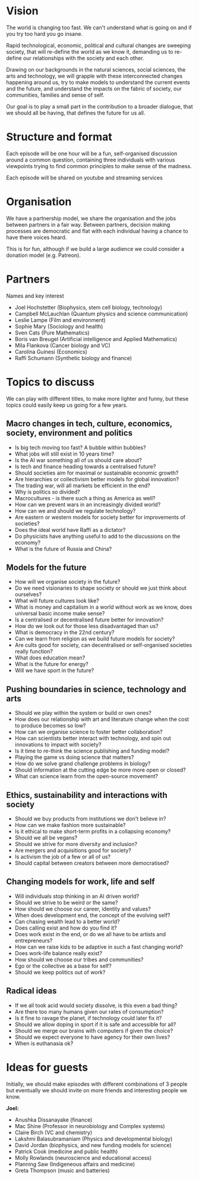 # Vision

The world is changing too fast. We can't understand what is going on and if you try too hard you go insane.

Rapid technological, economic, political and cultural changes are sweeping society, that will re-define the world as we know it, demanding us to re-define our relationships with the society and each other.

Drawing on our backgrounds in the natural sciences, social sciences, the arts and technology, we will grapple with these interconnected changes happening around us, try to make models to understand the current events and the future, and understand the impacts on the fabric of society, our communities, families and sense of self.

Our goal is to play a small part in the contribution to a broader dialogue, that we should all be having, that defines the future for us all.

# Structure and format
Each episode will be one hour will be a fun, self-organised discussion around a common question, containing three individuals with various viewpoints trying to find common principles to make sense of the madness. 

Each episode will be shared on youtube and streaming services

# Organisation
We have a partnership model, we share the organisation and the jobs between partners in a fair way. Between partners, decision making processes are democratic and flat with each individual having a chance to have there voices heard.

This is for fun, although if we build a large audience we could consider a donation model (e.g. Patreon).

# Partners
Names and key interest
- Joel Hochstetter (Biophysics, stem cell biology, technology)
- Campbell McLauchlan (Quantum physics and science communication)
- Leslie Lampe (Film and environment)
- Sophie Mary (Sociology and health)
- Sven Cats (Pure Mathematics)
- Boris van Breugel (Artificial intelligence and Applied Mathematics)
- Mila Flankova (Cancer biology and VC)
- Carolina Guinesi (Economics)
- Raffi Schumann (Synthetic biology and finance)


# Topics to discuss
We can play with different titles, to make more lighter and funny, but these topics could easily keep us going for a few years.

## Macro changes in tech, culture, economics, society, environment and politics
- Is big tech moving too fast? A bubble within bubbles?
- What jobs will still exist in 10 years time?
- Is the AI war something all of us should care about?
- Is tech and finance heading towards a centralised future?
- Should societies aim for maximal or sustainable economic growth?
- Are hierarchies or collectivism better models for global innovation?
- The trading war, will all markets be efficient in the end?
- Why is politics so divided?
- Macrocultures - is there such a thing as America as well?
- How can we prevent wars in an increasingly divided world?
- How can we and should we regulate technology?
- Are eastern or western models for society better for improvements of societies?
- Does the ideal world have Raffi as a dictator?
- Do physicists have anything useful to add to the discussions on the economy?
- What is the future of Russia and China?

## Models for the future
- How will we organise society in the future?
- Do we need visionaries to shape society or should we just think about ourselves?
- What will future cultures look like?
- What is money and capitalism in a world without work as we know, does universal basic income make sense?
- Is a centralised or decentralised future better for innovation?
- How do we look out for those less disadvantaged than us?
- What is democracy in the 22nd century?
- Can we learn from religion as we build future models for society?
- Are cults good for society, can decentralised or self-organised societies really function?
- What does education mean?
- What is the future for energy?
- Will we have sport in the future?


## Pushing boundaries in science, technology and arts
- Should we play within the system or build or own ones?
- How does our relationship with art and literature change when the cost to produce becomes so low?
- How can we organise science to foster better collaboration?
- How can scientists better interact with technology, and spin out innovations to impact with society?
- Is it time to re-think the science publishing and funding model?
- Playing the game vs doing science that matters?
- How do we solve grand challenge problems in biology?
- Should information at the cutting edge be more more open or closed?
- What can science learn from the open-source movement?

## Ethics, sustainability and interactions with society
- Should we buy products from institutions we don't believe in?
- How can we make fashion more sustainable?
- Is it ethical to make short-term profits in a collapsing economy?
- Should we all be vegans?
- Should we strive for more diversity and inclusion?
- Are mergers and acquisitions good for society?
- Is activism the job of a few or all of us?
- Should capital between creators between more democratised?

## Changing models for work, life and self
- Will individuals stop thinking in an AI driven world?
- Should we strive to be weird or the same?
- How should we choose our career, identity and values?
- When does development end, the concept of the evolving self?
- Can chasing wealth lead to a better world?
- Does calling exist and how do you find it?
- Does work exist in the end, or do we all have to be artists and entrepreneurs?
- How can we raise kids to be adaptive in such a fast changing world?
- Does work-life balance really exist?
- How should we choose our tribes and communities?
- Ego or the collective as a base for self?
- Should we keep politics out of work?

## Radical ideas
- If we all took acid would society dissolve, is this even a bad thing?
- Are there too many humans given our rates of consumption?
- Is it fine to ravage the planet, if technology could later fix it?
- Should we allow doping in sport if it is safe and accessible for all?
- Should we merge our brains with computers if given the choice?
- Should we expect everyone to have agency for their own lives?
- When is euthanasia ok?


# Ideas for guests
Initially, we should make episodes with different combinations of 3 people but eventually we should invite on more friends and interesting people we know.

**Joel:**
- Anushka Dissanayake (finance)
- Mac Shine (Professor in neurobiology and Complex systems)
- Claire Birch (VC and chemistry)
- Lakshmi Balasubramaniam (Physics and developmental biology)
- David Jordan (biophysics, and new funding models for science)
- Patrick Cook (medicine and public health)
- Molly Rowlands (neuroscience and educational access)
- Planning Saw (Indigeneous affairs and medicine)
- Greta Thompson (music and batteries)





